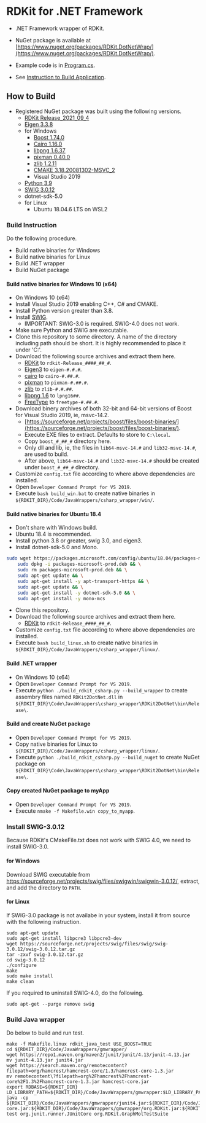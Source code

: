 # RDKit for .NET Framework

- .NET Framework wrapper of RDKit.
- NuGet package is available at [https://www.nuget.org/packages/RDKit.DotNetWrap/](https://www.nuget.org/packages/RDKit.DotNetWrap/).

- Example code is in [Program.cs](files/rdkit/RDKit2DotNetTest/Program.cs).
- See [Instruction to Build Application](myApp).

## How to Build

- Registered NuGet package was built using the following versions.
  - [RDKit Release_2021_09_4](https://github.com/rdkit/rdkit/releases/tag/Release_2021_09_4)
  - [Eigen 3.3.8](https://gitlab.com/libeigen/eigen/-/releases/3.3.8)
  - for Windows
    - [Boost 1.74.0](https://sourceforge.net/projects/boost/files/boost-binaries/1.74.0/)
    - [Cairo 1.16.0](https://www.cairographics.org/releases/cairo-1.16.0.tar.xz)
    - [libpng 1.6.37](https://sourceforge.net/projects/libpng/files/libpng16/1.6.37/libpng-1.6.37.tar.xz)
    - [pixman 0.40.0](https://www.cairographics.org/releases/pixman-0.40.0.tar.gz)
    - [zlib 1.2.11](https://zlib.net/zlib1211.zip)
    - [CMAKE 3.18.20081302-MSVC_2](https://cmake.org/)
    - Visual Studio 2019
  - [Python 3.9](https://www.python.org/)
  - [SWIG 3.0.12](http://www.swig.org/)
  - dotnet-sdk-5.0
  - for Linux
    - Ubuntu 18.04.6 LTS on WSL2

### Build Instruction

Do the following procedure.

- Build native binaries for Windows
- Build native binaries for Linux
- Build .NET wrapper
- Build NuGet package

#### Build native binaries for Windows 10 (x64)

- On Windows 10 (x64)
- Install Visual Studio 2019 enabling C++, C&#35; and CMAKE.
- Install Python version greater than 3.8.
- Install [SWIG](http://www.swig.org/).
  - IMPORTANT: SWIG-3.0 is required. SWIG-4.0 does not work.
- Make sure Python and SWIG are executable.
- Clone this repository to some directory. A name of the directory including path should be short. It is highly recommended to place it under 'C:\'.
- Download the following source archives and extract them here.
  - [RDKit](hhttps://github.com/rdkit/rdkit/) to `rdkit-Release_####_##_#`.
  - [Eigen3](http://eigen.tuxfamily.org/) to `eigen-#.#.#`.
  - [cairo](https://www.cairographics.org/) to `cairo-#.##.#`.
  - [pixman](https://www.cairographics.org/) to `pixman-#.##.#`.
  - [zlib](https://zlib.net/) to `zlib-#.#.##`.
  - [libpng 1.6](http://www.libpng.org/pub/png/libpng.html) to `lpng16##`.
  - [FreeType](https://www.freetype.org/) to `freetype-#.##.#`.
- Download binery archives of both 32-bit and 64-bit versions of Boost for Visual Studio 2019, ie, msvc-14.2.
  - [https://sourceforge.net/projects/boost/files/boost-binaries/](https://sourceforge.net/projects/boost/files/boost-binaries/).
  - Execute EXE files to extract. Defaults to store to `C:\local`.
  - Copy `boost_#_##_#` directory here.
  - Only dll and lib, ie, the files in `lib64-msvc-14.#` and `lib32-msvc-14.#`, are used to build.
  - After above, `lib64-msvc-14.#` and `lib32-msvc-14.#` should be created under `boost_#_##_#` directory.
- Customize `config.txt` file according to where above dependencies are installed.
- Open `Developer Command Prompt for VS 2019`.
- Execute `bash build_win.bat` to create native binaries in `${RDKIT_DIR}/Code/JavaWrappers/csharp_wrapper/win/`.

#### Build native binaries for Ubuntu 18.4

- Don't share with Windows build.
- Ubuntu 18.4 is recommended.
- Install python 3.8 or greater, swig 3.0, and eigen3.
- Install dotnet-sdk-5.0 and Mono.
```bash
sudo wget https://packages.microsoft.com/config/ubuntu/18.04/packages-microsoft-prod.deb -O packages-microsoft-prod.deb && \
    sudo dpkg -i packages-microsoft-prod.deb && \
    sudo rm packages-microsoft-prod.deb && \
    sudo apt-get update && \
    sudo apt-get install -y apt-transport-https && \
    sudo apt-get update && \
    sudo apt-get install -y dotnet-sdk-5.0 && \
    sudo apt-get install -y mono-mcs
```
- Clone this repository.
- Download the following source archives and extract them here.
  - [RDKit](hhttps://github.com/rdkit/rdkit/) to `rdkit-Release_####_##_#`.
- Customize `config.txt` file according to where above dependencies are installed.
- Execute `bash build_linux.sh` to create native binaries in `${RDKIT_DIR}/Code/JavaWrappers/csharp_wrapper/linux/`.

#### Build .NET wrapper

- On Windows 10 (x64)
- Open `Developer Command Prompt for VS 2019`.
- Execute `python ./build_rdkit_csharp.py --build_wrapper` to create assembry files named `RDKit2DotNet.dll` in `${RDKIT_DIR}\Code\JavaWrappers\csharp_wrapper\RDKit2DotNet\bin\Release\`.

#### Build and create NuGet package

- Open `Developer Command Prompt for VS 2019`.
- Copy native binaries for Linux to `${RDKIT_DIR}/Code/JavaWrappers/csharp_wrapper/linux/`.
- Execute `python ./build_rdkit_csharp.py --build_nuget` to create NuGet package on `${RDKIT_DIR}\Code\JavaWrappers\csharp_wrapper\RDKit2DotNet\bin\Release\`.

#### Copy created NuGet package to myApp

- Open `Developer Command Prompt for VS 2019`.
- Execute `nmake -f Makefile.win copy_to_myapp`.

### Install SWIG-3.0.12

Because RDKit's CMakeFile.txt does not work with SWIG 4.0, we need to install SWIG-3.0.

#### for Windows

Download SWIG executable from https://sourceforge.net/projects/swig/files/swigwin/swigwin-3.0.12/, extract, and add the directory to `PATH`.

#### for Linux

If SWIG-3.0 package is not availabe in your system, install it from source with the following instruction.

```
sudo apt-get update
sudo apt-get install libpcre3 libpcre3-dev
wget https://sourceforge.net/projects/swig/files/swig/swig-3.0.12/swig-3.0.12.tar.gz
tar -zxvf swig-3.0.12.tar.gz
cd swig-3.0.12
./configure
make
sudo make install
make clean
```

If you required to uninstall SWIG-4.0, do the following.

```
sudo apt-get --purge remove swig
```

### Build Java wrapper

Do below to build and run test.  

```
make -f Makefile.linux rdkit_java_test USE_BOOST=TRUE
cd ${RDKIT_DIR}/Code/JavaWrappers/gmwrapper/
wget https://repo1.maven.org/maven2/junit/junit/4.13/junit-4.13.jar
mv junit-4.13.jar junit4.jar
wget https://search.maven.org/remotecontent?filepath=org/hamcrest/hamcrest-core/1.3/hamcrest-core-1.3.jar
mv remotecontent\?filepath=org%2Fhamcrest%2Fhamcrest-core%2F1.3%2Fhamcrest-core-1.3.jar hamcrest-core.jar
export RDBASE=${RDKIT_DIR}
LD_LIBRARY_PATH=${RDKIT_DIR}/Code/JavaWrappers/gmwrapper:$LD_LIBRARY_PATH java -cp ${RDKIT_DIR}/Code/JavaWrappers/gmwrapper/junit4.jar:${RDKIT_DIR}/Code/JavaWrappers/gmwrapper/hamcrest-core.jar:${RDKIT_DIR}/Code/JavaWrappers/gmwrapper/org.RDKit.jar:${RDKIT_DIR}/Code/JavaWrappers/gmwrapper/build-test org.junit.runner.JUnitCore org.RDKit.GraphMolTestSuite
```


